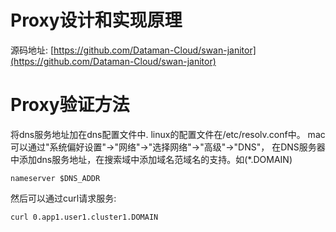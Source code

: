 # Proxy设计和实现原理
源码地址: [https://github.com/Dataman-Cloud/swan-janitor](https://github.com/Dataman-Cloud/swan-janitor)

# Proxy验证方法
将dns服务地址加在dns配置文件中.
linux的配置文件在/etc/resolv.conf中。
mac可以通过"系统偏好设置"->"网络"->"选择网络"->"高级"->"DNS"， 在DNS服务器中添加dns服务地址，在搜索域中添加域名范域名的支持。如(*.DOMAIN)
```
nameserver $DNS_ADDR
```
然后可以通过curl请求服务:
```
curl 0.app1.user1.cluster1.DOMAIN
```

